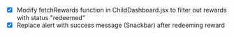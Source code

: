 - [x] Modify fetchRewards function in ChildDashboard.jsx to filter out rewards with status "redeemed"
- [x] Replace alert with success message (Snackbar) after redeeming reward
